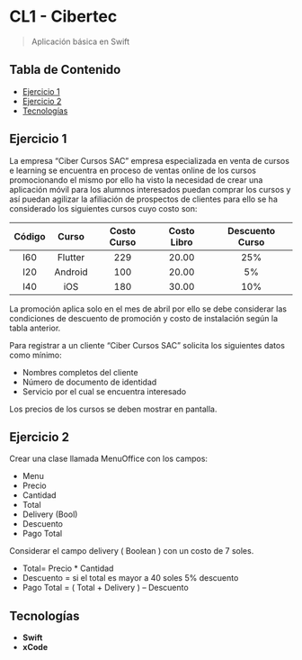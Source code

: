 # CL1 - Cibertec

> Aplicación básica en Swift

## Tabla de Contenido

* [Ejercicio 1](#ejercicio-1)
* [Ejercicio 2](#ejercicio-2)
* [Tecnologías](#tecnologias)

## Ejercicio 1

La empresa “Ciber Cursos SAC” empresa especializada en venta de cursos e learning se encuentra en 
proceso de ventas online de los cursos promocionando el mismo por ello ha visto la necesidad de crear 
una aplicación móvil para los alumnos interesados puedan comprar los cursos y así puedan agilizar la 
afiliación de prospectos de clientes para ello se ha considerado los siguientes cursos cuyo costo son:

| Código | Curso | Costo Curso | Costo Libro | Descuento Curso
:---: | :---: | :---: | :---: | :---:
| I60 | Flutter | 229 | 20.00 | 25%
| I20 | Android | 100 | 20.00 | 5%
| I40 | iOS | 180 | 30.00 | 10%

La promoción aplica solo en el mes de abril por ello se debe considerar las condiciones de descuento 
de promoción y costo de instalación según la tabla anterior.

Para registrar a un cliente “Ciber Cursos SAC” solicita los siguientes datos como mínimo:
* Nombres completos del cliente
* Número de documento de identidad
* Servicio por el cual se encuentra interesado

Los precios de los cursos se deben mostrar en pantalla.

## Ejercicio 2

Crear una clase llamada MenuOffice con los campos:

* Menu
* Precio
* Cantidad
* Total
* Delivery (Bool)
* Descuento
* Pago Total

Considerar el campo delivery ( Boolean ) con un costo de 7 soles.

* Total= Precio * Cantidad
* Descuento = si el total es mayor a 40 soles 5% descuento
* Pago Total = ( Total + Delivery ) – Descuento

## Tecnologías

* **Swift**
* **xCode**
